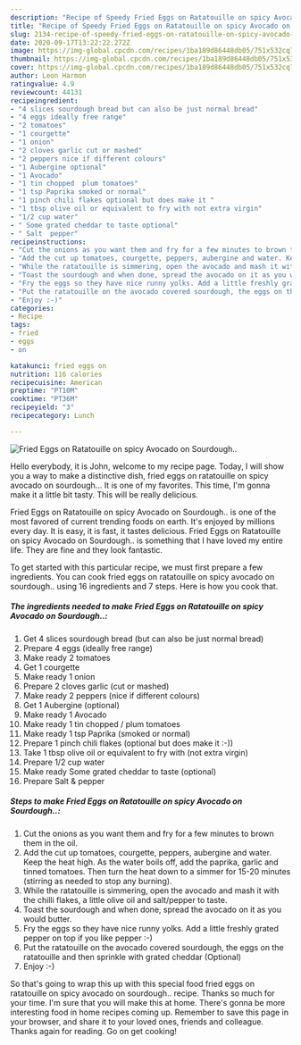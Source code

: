 ```yaml
---
description: "Recipe of Speedy Fried Eggs on Ratatouille on spicy Avocado on Sourdough.."
title: "Recipe of Speedy Fried Eggs on Ratatouille on spicy Avocado on Sourdough.."
slug: 2134-recipe-of-speedy-fried-eggs-on-ratatouille-on-spicy-avocado-on-sourdough
date: 2020-09-17T13:22:22.272Z
image: https://img-global.cpcdn.com/recipes/1ba189d86448db05/751x532cq70/fried-eggs-on-ratatouille-on-spicy-avocado-on-sourdough-recipe-main-photo.jpg
thumbnail: https://img-global.cpcdn.com/recipes/1ba189d86448db05/751x532cq70/fried-eggs-on-ratatouille-on-spicy-avocado-on-sourdough-recipe-main-photo.jpg
cover: https://img-global.cpcdn.com/recipes/1ba189d86448db05/751x532cq70/fried-eggs-on-ratatouille-on-spicy-avocado-on-sourdough-recipe-main-photo.jpg
author: Leon Harmon
ratingvalue: 4.9
reviewcount: 44131
recipeingredient:
- "4 slices sourdough bread but can also be just normal bread"
- "4 eggs ideally free range"
- "2 tomatoes"
- "1 courgette"
- "1 onion"
- "2 cloves garlic cut or mashed"
- "2 peppers nice if different colours"
- "1 Aubergine optional"
- "1 Avocado"
- "1 tin chopped  plum tomatoes"
- "1 tsp Paprika smoked or normal"
- "1 pinch chili flakes optional but does make it "
- "1 tbsp olive oil or equivalent to fry with not extra virgin"
- "1/2 cup water"
- " Some grated cheddar to taste optional"
- " Salt  pepper"
recipeinstructions:
- "Cut the onions as you want them and fry for a few minutes to brown them in the oil."
- "Add the cut up tomatoes, courgette, peppers, aubergine and water. Keep the heat high. As the water boils off, add the paprika, garlic and tinned tomatoes. Then turn the heat down to a simmer for 15-20 minutes (stirring as needed to stop any burning)."
- "While the ratatouille is simmering, open the avocado and mash it with the chilli flakes, a little olive oil and salt/pepper to taste."
- "Toast the sourdough and when done, spread the avocado on it as you would butter."
- "Fry the eggs so they have nice runny yolks. Add a little freshly grated pepper on top if you like pepper :-)"
- "Put the ratatouille on the avocado covered sourdough, the eggs on the ratatouille and then sprinkle with grated cheddar (Optional)"
- "Enjoy :-)"
categories:
- Recipe
tags:
- fried
- eggs
- on

katakunci: fried eggs on 
nutrition: 116 calories
recipecuisine: American
preptime: "PT10M"
cooktime: "PT36M"
recipeyield: "3"
recipecategory: Lunch

---
```



![Fried Eggs on Ratatouille on spicy Avocado on Sourdough..](https://img-global.cpcdn.com/recipes/1ba189d86448db05/751x532cq70/fried-eggs-on-ratatouille-on-spicy-avocado-on-sourdough-recipe-main-photo.jpg)

Hello everybody, it is John, welcome to my recipe page. Today, I will show you a way to make a distinctive dish, fried eggs on ratatouille on spicy avocado on sourdough... It is one of my favorites. This time, I'm gonna make it a little bit tasty. This will be really delicious.

Fried Eggs on Ratatouille on spicy Avocado on Sourdough.. is one of the most favored of current trending foods on earth. It's enjoyed by millions every day. It is easy, it is fast, it tastes delicious. Fried Eggs on Ratatouille on spicy Avocado on Sourdough.. is something that I have loved my entire life. They are fine and they look fantastic.




To get started with this particular recipe, we must first prepare a few ingredients. You can cook fried eggs on ratatouille on spicy avocado on sourdough.. using 16 ingredients and 7 steps. Here is how you cook that.

<!--inarticleads1-->

##### The ingredients needed to make Fried Eggs on Ratatouille on spicy Avocado on Sourdough..:

1. Get 4 slices sourdough bread (but can also be just normal bread)
1. Prepare 4 eggs (ideally free range)
1. Make ready 2 tomatoes
1. Get 1 courgette
1. Make ready 1 onion
1. Prepare 2 cloves garlic (cut or mashed)
1. Make ready 2 peppers (nice if different colours)
1. Get 1 Aubergine (optional)
1. Make ready 1 Avocado
1. Make ready 1 tin chopped / plum tomatoes
1. Make ready 1 tsp Paprika (smoked or normal)
1. Prepare 1 pinch chili flakes (optional but does make it :-))
1. Take 1 tbsp olive oil or equivalent to fry with (not extra virgin)
1. Prepare 1/2 cup water
1. Make ready  Some grated cheddar to taste (optional)
1. Prepare  Salt &amp; pepper




<!--inarticleads2-->

##### Steps to make Fried Eggs on Ratatouille on spicy Avocado on Sourdough..:

1. Cut the onions as you want them and fry for a few minutes to brown them in the oil.
1. Add the cut up tomatoes, courgette, peppers, aubergine and water. Keep the heat high. As the water boils off, add the paprika, garlic and tinned tomatoes. Then turn the heat down to a simmer for 15-20 minutes (stirring as needed to stop any burning).
1. While the ratatouille is simmering, open the avocado and mash it with the chilli flakes, a little olive oil and salt/pepper to taste.
1. Toast the sourdough and when done, spread the avocado on it as you would butter.
1. Fry the eggs so they have nice runny yolks. Add a little freshly grated pepper on top if you like pepper :-)
1. Put the ratatouille on the avocado covered sourdough, the eggs on the ratatouille and then sprinkle with grated cheddar (Optional)
1. Enjoy :-)




So that's going to wrap this up with this special food fried eggs on ratatouille on spicy avocado on sourdough.. recipe. Thanks so much for your time. I'm sure that you will make this at home. There's gonna be more interesting food in home recipes coming up. Remember to save this page in your browser, and share it to your loved ones, friends and colleague. Thanks again for reading. Go on get cooking!

